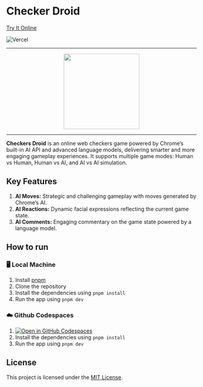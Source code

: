 # Checker Droid

[Try It Online](https://checkers-droid.vercel.app)

![Vercel](https://vercelbadge.vercel.app/api/mateuszmigas/checkers-droid)

---

<div align="center">

  <img src="assets/logo_big.webp" width="200" height="200">

</div>

---

**Checkers Droid** is an online web checkers game powered by Chrome’s built-in AI API and advanced language models, delivering smarter and more engaging gameplay experiences. It supports multiple game modes: Human vs Human, Human vs AI, and AI vs AI simulation.

## Key Features

1. **AI Moves:** Strategic and challenging gameplay with moves generated by Chrome’s AI.
2. **AI Reactions:** Dynamic facial expressions reflecting the current game state.
3. **AI Comments:** Engaging commentary on the game state powered by a language model.

## How to run

### 🖥️ Local Machine

1. Install [pnpm](https://pnpm.io/installation)
2. Clone the repository
3. Install the dependencies using `pnpm install`
4. Run the app using `pnpm dev`

### ☁️ Github Codespaces

1. [![Open in GitHub Codespaces](https://github.com/codespaces/badge.svg)](https://codespaces.new/mateuszmigas/checkers-droid)
2. Install the dependencies using `pnpm install`
3. Run the app using `pnpm dev`

## License

This project is licensed under the [MIT License](LICENSE).
